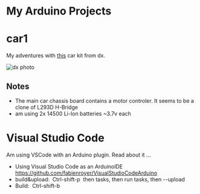 My Arduino Projects
===================

car1
====

My adventures with [this](http://www.dx.com/p/n20-gear-motor-4wd-bluetooth-controlled-smart-robot-car-kit-w-tutorial-for-arduino-blue-black-425112#.WJ-GGoWcG70) car kit from dx.

![dx photo](http://img.dxcdn.com/productimages/sku_425112_2.jpg)

Notes
-----
* The main car chassis board contains a motor controler. It seems to be a clone of L293D H-Bridge
* am using 2x 14500 Li-Ion batteries  ~3.7v each


Visual Studio Code 
==================

Am using VSCode with an Arduino plugin.
Read about it ...
* Using Visual Studio Code as an ArduinoIDE  https://github.com/fabienroyer/VisualStudioCodeArduino
* build&upload:  Ctrl-shift-p  then tasks, then run tasks, then --upload
* Build:  Ctrl-shift-b
